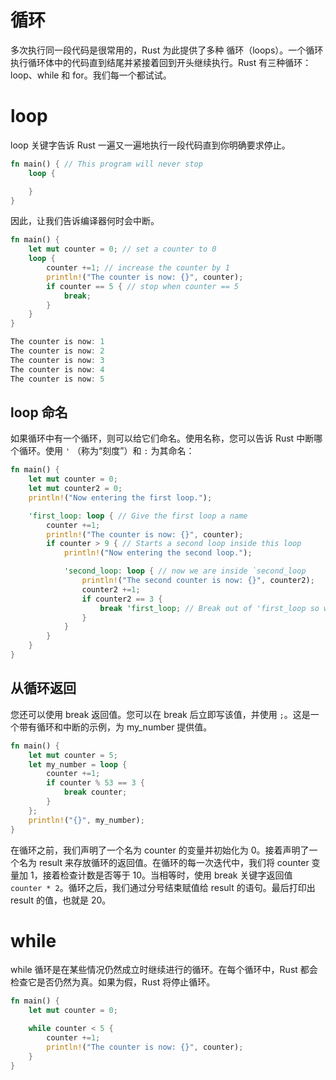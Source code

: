 # 循环

多次执行同一段代码是很常用的，Rust 为此提供了多种 循环（loops）。一个循环执行循环体中的代码直到结尾并紧接着回到开头继续执行。Rust 有三种循环：loop、while 和 for。我们每一个都试试。

# loop

loop 关键字告诉 Rust 一遍又一遍地执行一段代码直到你明确要求停止。

```rs
fn main() { // This program will never stop
    loop {

    }
}
```

因此，让我们告诉编译器何时会中断。

```rs
fn main() {
    let mut counter = 0; // set a counter to 0
    loop {
        counter +=1; // increase the counter by 1
        println!("The counter is now: {}", counter);
        if counter == 5 { // stop when counter == 5
            break;
        }
    }
}

The counter is now: 1
The counter is now: 2
The counter is now: 3
The counter is now: 4
The counter is now: 5
```

## loop 命名

如果循环中有一个循环，则可以给它们命名。使用名称，您可以告诉 Rust 中断哪个循环。使用 `'` （称为“刻度”）和 `:` 为其命名：

```rs
fn main() {
    let mut counter = 0;
    let mut counter2 = 0;
    println!("Now entering the first loop.");

    'first_loop: loop { // Give the first loop a name
        counter +=1;
        println!("The counter is now: {}", counter);
        if counter > 9 { // Starts a second loop inside this loop
            println!("Now entering the second loop.");

            'second_loop: loop { // now we are inside `second_loop
                println!("The second counter is now: {}", counter2);
                counter2 +=1;
                if counter2 == 3 {
                    break 'first_loop; // Break out of 'first_loop so we can exit the program
                }
            }
        }
    }
}
```

## 从循环返回

您还可以使用 break 返回值。您可以在 break 后立即写该值，并使用 `;`。这是一个带有循环和中断的示例，为 my_number 提供值。

```rs
fn main() {
    let mut counter = 5;
    let my_number = loop {
        counter +=1;
        if counter % 53 == 3 {
            break counter;
        }
    };
    println!("{}", my_number);
}
```

在循环之前，我们声明了一个名为 counter 的变量并初始化为 0。接着声明了一个名为 result 来存放循环的返回值。在循环的每一次迭代中，我们将 counter 变量加 1，接着检查计数是否等于 10。当相等时，使用 break 关键字返回值 `counter * 2`。循环之后，我们通过分号结束赋值给 result 的语句。最后打印出 result 的值，也就是 20。

# while

while 循环是在某些情况仍然成立时继续进行的循环。在每个循环中，Rust 都会检查它是否仍然为真。如果为假，Rust 将停止循环。

```rs
fn main() {
    let mut counter = 0;

    while counter < 5 {
        counter +=1;
        println!("The counter is now: {}", counter);
    }
}
```
